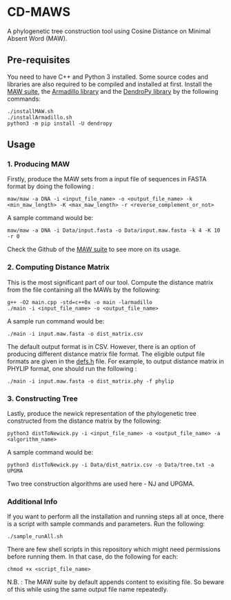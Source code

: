 # CD-MAWS
A phylogenetic tree construction tool using Cosine Distance on Minimal Absent Word (MAW).

## Pre-requisites
You need to have C++ and Python 3 installed. Some source codes and libraries are also required to be compiled and installed at first.
Install the [MAW suite](https://github.com/solonas13/maw), the [Armadillo library](http://arma.sourceforge.net/) and the [DendroPy library](https://dendropy.org/) by the following commands:
```
./installMAW.sh
./installArmadillo.sh
python3 -m pip install -U dendropy
```

## Usage
### 1. Producing MAW
Firstly, produce the MAW sets from a input file of sequences in FASTA format by doing the following :
```
maw/maw -a DNA -i <input_file_name> -o <output_file_name> -k <min_maw_length> -K <max_maw_length> -r <reverse_complement_or_not>
```
A sample command would be:
```
maw/maw -a DNA -i Data/input.fasta -o Data/input.maw.fasta -k 4 -K 10 -r 0
```
Check the Github of the [MAW suite](https://github.com/solonas13/maw) to see more on its usage.

### 2. Computing Distance Matrix
This is the most significant part of our tool. Compute the distance matrix from the file containing all the MAWs by the following:
```
g++ -O2 main.cpp -std=c++0x -o main -larmadillo  
./main -i <input_file_name> -o <output_file_name>
```
A sample run command would be:
```
./main -i input.maw.fasta -o dist_matrix.csv
```

The default output format is in CSV. However, there is an option of producing different distance matrix file format. The eligible output file formats are given in the [defs.h](https://github.com/NaserAnjum21/MAW-based-Phylogenetics/blob/master/defs.h) file.
For example, to output distance matrix in PHYLIP format, one should run the following :

```
./main -i input.maw.fasta -o dist_matrix.phy -f phylip
```

### 3. Constructing Tree
Lastly, produce the newick representation of the phylogenetic tree constructed from the distance matrix by the following:
```
python3 distToNewick.py -i <input_file_name> -o <output_file_name> -a <algorithm_name>
```
A sample command would be:
```
python3 distToNewick.py -i Data/dist_matrix.csv -o Data/tree.txt -a UPGMA
```
Two tree construction algorithms are used here - NJ and UPGMA.

### Additional Info
If you want to perform all the installation and running steps all at once, there is a script with sample commands and parameters. Run the following:
```
./sample_runAll.sh
```
There are few shell scripts in this repository which might need permissions before running them. In that case, do the following for each:
```
chmod +x <script_file_name>
```

N.B. : The MAW suite by default appends content to exisiting file. So beware of this while using the same output file name repeatedly. 

